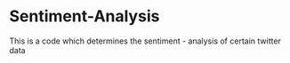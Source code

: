 # Sentiment-Analysis
This is a code which determines the sentiment - analysis of certain twitter data
